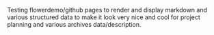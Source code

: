 
Testing flowerdemo/github pages to render and display markdown and various structured data to make it look very nice and cool for project planning and various archives data/description.
